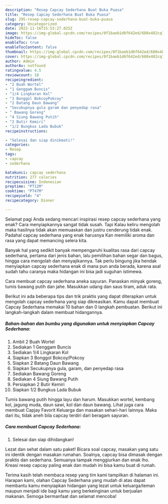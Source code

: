 ```yaml
---
description: "Resep Capcay Sederhana Buat Buka Puasa"
title: "Resep Capcay Sederhana Buat Buka Puasa"
slug: 295-resep-capcay-sederhana-buat-buka-puasa
category: Uncategorized
date: 2022-11-16T15:53:27.025Z
image: https://img-global.cpcdn.com/recipes/0f1baeb1d6f642ed/680x482cq70/capcay-sederhana-foto-resep-utama.jpg
hideToc: false
enableToc: true
enableTocContent: false
thumbnail: https://img-global.cpcdn.com/recipes/0f1baeb1d6f642ed/680x482cq70/capcay-sederhana-foto-resep-utama.jpg
cover: https://img-global.cpcdn.com/recipes/0f1baeb1d6f642ed/680x482cq70/capcay-sederhana-foto-resep-utama.jpg
author: Admin
authorAv: notfound
ratingvalue: 4.5
reviewcount: 18
recipeingredient:
- "2 Buah Wortel"
- "1 Genggam Buncis"
- "1/4 Lingkaran Kol"
- "3 Bonggol BokcoyPokcoy"
- "2 Batang Daun Bawang"
- "Secukupnya gula garam dan penyedap rasa"
- " Bawang Goreng"
- "4 Siung Bawang Putih"
- "2 Butir Kemiri"
- "1/2 Bungkus Lada Bubuk"
recipeinstructions:

- "Selesai dan siap dinikmati!"
categories:
- Resep
tags:
- capcay
- sederhana

katakunci: capcay sederhana 
nutrition: 277 calories
recipecuisine: Indonesian
preptime: "PT12M"
cooktime: "PT47M"
recipeyield: "4"
recipecategory: Dinner

---
```



Selamat pagi Anda sedang mencari inspirasi resep capcay sederhana yang enak? Cara menyiapkannya sangat tidak susah. Tapi Kalau keliru mengolah maka hasilnya tidak akan memuaskan dan justru cenderung tidak enak. Padahal capcay sederhana yang enak harusnya Kan memiliki aroma dan rasa yang dapat memancing selera kita.


Banyak hal yang sedikit banyak mempengaruhi kualitas rasa dari capcay sederhana, pertama dari jenis bahan, lalu pemilihan bahan segar dan bagus, hingga cara mengolah dan menyajikannya. Tak perlu bingung jika hendak menyiapkan capcay sederhana enak di mana pun anda berada, karena asal sudah tahu caranya maka hidangan ini bisa jadi suguhan istimewa.

Cara membuat capcay sederhana aneka sayuran. Panaskan minyak goreng, tumis bawang putih dan jahe. Masukkan udang dan saus tiram, aduk rata.


Berikut ini ada beberapa tips dan trik praktis yang dapat diterapkan untuk mengolah capcay sederhana yang siap dikreasikan. Kamu dapat membuat Capcay Sederhana memakai 10 bahan dan 0 langkah pembuatan. Berikut ini langkah-langkah dalam membuat hidangannya.

<!--inarticleads1-->

##### Bahan-bahan dan bumbu yang digunakan untuk menyiapkan Capcay Sederhana:

1. Ambil 2 Buah Wortel
1. Sediakan 1 Genggam Buncis
1. Sediakan 1/4 Lingkaran Kol
1. Siapkan 3 Bonggol Bokcoy/Pokcoy
1. Siapkan 2 Batang Daun Bawang
1. Siapkan Secukupnya gula, garam, dan penyedap rasa
1. Sediakan  Bawang Goreng
1. Sediakan 4 Siung Bawang Putih
1. Persiapkan 2 Butir Kemiri
1. Siapkan 1/2 Bungkus Lada Bubuk


Tumis bawang putih hingga layu dan harum. Masukkan wortel, kembang kol, jagung muda, daun sawi, kol dan daun bawang. Lihat juga cara membuat Capjay Favorit Keluarga dan masakan sehari-hari lainnya. Maka dari itu, tidak aneh bila capcay terdiri dari beragam sayuran. 

<!--inarticleads2-->

##### Cara membuat Capcay Sederhana:


1. Selesai dan siap dihidangkan!

Lezat dan sehat dalam satu paket! Bicara soal capcay, masakan yang satu ini identik dengan masakan rumahan. Soalnya, capcay bisa dimasak dengan praktis dan sederhana. Semuanya tampak menggiurkan dan enak lho. Kreasi resep capcay paling enak dan mudah ini bisa kamu buat di rumah. 

Terima kasih telah membaca resep yang tim kami tampilkan di halaman ini. Harapan kami, olahan Capcay Sederhana yang mudah di atas dapat membantu kamu menyiapkan hidangan yang lezat untuk keluarga/teman maupun menjadi ide bagi kamu yang berkeinginan untuk berjualan makanan. Semoga bermanfaat dan selamat mencoba!
